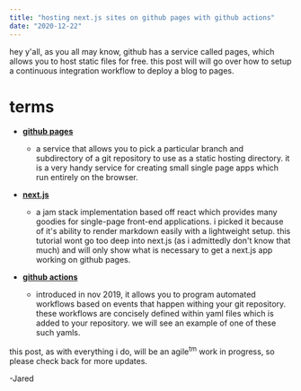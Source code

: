 ```yaml
---
title: "hosting next.js sites on github pages with github actions"
date: "2020-12-22"
---
```


hey y'all, as you all may know, github has a service called pages, which allows you to host static files for free. this post will will go over how to setup a continuous integration workflow to deploy a blog to pages.

# terms
- **[github pages](https://pages.github.com)**
  - a service that allows you to pick a particular branch and subdirectory of a git repository to use as a static hosting directory. it is a very handy service for creating small single page apps which run entirely on the browser.

- **[next.js](https://nextjs.org)**
  - a jam stack implementation based off react which provides many goodies for single-page front-end applications. i picked it because of it's ability to render markdown easily with a lightweight setup. this tutorial wont go too deep into next.js (as i admittedly don't know that much) and will only show what is necessary to get a next.js app working on github pages.

- **[github actions](https://github.com/features/actions)**
  - introduced in nov 2019, it allows you to program automated workflows based on events that happen withing your git repository. these workflows are concisely defined within yaml files which is added to your repository. we will see an example of one of these such yamls.

this post, as with everything i do, will be an agile<sup>tm</sup> work in progress, so please check back for more updates.

-Jared
